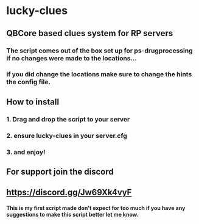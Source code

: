 # lucky-clues
## QBCore based clues system for RP servers

### The script comes out of the box set up for ps-drugprocessing if no changes were made to the locations...
### if you did change the locations make sure to change the hints the config file.

## How to install
### 1. Drag and drop the script to your server
### 2. ensure lucky-clues in your server.cfg
### 3. and enjoy!

## For support join the discord
## https://discord.gg/Jw69Xk4vyF

#### This is my first script made don't expect for too much if you have any suggestions to make this script better let me know.
